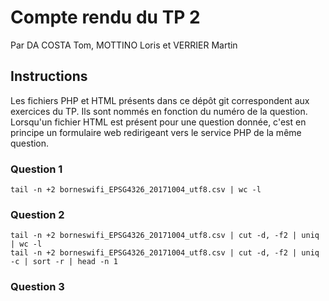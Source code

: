 # Compte rendu du TP 2
Par DA COSTA Tom, MOTTINO Loris et VERRIER Martin


## Instructions
Les fichiers PHP et HTML présents dans ce dépôt git correspondent aux exercices du TP.
Ils sont nommés en fonction du numéro de la question.
Lorsqu'un fichier HTML est présent pour une question donnée, c'est en principe un formulaire web redirigeant vers le service PHP de la même question.



### Question 1
```
tail -n +2 borneswifi_EPSG4326_20171004_utf8.csv | wc -l
```


### Question 2
```
tail -n +2 borneswifi_EPSG4326_20171004_utf8.csv | cut -d, -f2 | uniq | wc -l
tail -n +2 borneswifi_EPSG4326_20171004_utf8.csv | cut -d, -f2 | uniq -c | sort -r | head -n 1
```


### Question 3

